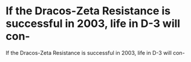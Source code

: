# If the Dracos-Zeta Resistance is successful in 2003, life in D-3 will con-

If the Dracos-Zeta Resistance is successful in 2003, life in D-3 will con-